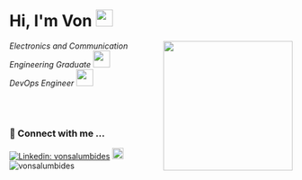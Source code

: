 <h1>Hi, I'm Von <img src="https://media.giphy.com/media/RxAdKu5nrs32vhKEUq/giphy.gif" width="30"></h1>

<img align='right' src="https://media.giphy.com/media/Ll22OhMLAlVDb8UQWe/giphy.gif" width="230">
<p><em>Electronics and Communication Engineering Graduate <img src="https://media.giphy.com/media/ghg6EzNlZWUdvmH30J/giphy.gif" width="30"> </br> DevOps Engineer <img src="https://media.giphy.com/media/WUlplcMpOCEmTGBtBW/giphy.gif" width="30"> 
</em></p> </br></br>

### 💬 Connect with me ...

[![Linkedin: vonsalumbides](https://img.shields.io/badge/LinkedIn-blue?style=flat&logo=linkedin&labelColor=blue)](https://www.linkedin.com/in/von-salumbides-1a7b731b1)
<a href="mailto:vonsalumbides.devops@gmail.com?subject=Hi! Found you on Github!" rel="nofollow noreferrer"> <img src="https://img.shields.io/badge/Gmail-D14836?style=for-the-badge&logo=gmail&logoColor=white" height=20> </a> <img src="https://komarev.com/ghpvc/?username=von-salumbides" alt="vonsalumbides" /> 

<!--
**von-salumbides/von-salumbides** is a ✨ _special_ ✨ repository because its `README.md` (this file) appears on your GitHub profile.

Here are some ideas to get you started:

- 🔭 I’m currently working on ...
- 🌱 I’m currently learning ...
- 👯 I’m looking to collaborate on ...
- 🤔 I’m looking for help with ...
- 💬 Ask me about ...
- 📫 How to reach me: ...
- 😄 Pronouns: ...
- ⚡ Fun fact: ...
-->
